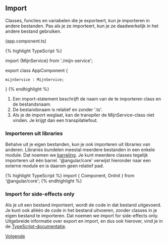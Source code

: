 ## Import

Classes, functies en variabelen die je exporteert, kun je importeren in andere bestanden. Pas als je ze importeert, kun
je ze daadwerkelijk in het andere bestand gebruiken.

(app.component.ts)

{% highlight TypeScript %}

import {MijnService} from './mijn-service';

export class AppComponent {
    
    mijnService : MijnService;    
    
}
{% endhighlight %}

1. Een import-statement beschrijft de naam van de te importeren class en de bestandsnaam.
2. De bestandsnaam is relatief en zonder '.ts'.
3. Als je de import weglaat, kan de transpiler de MijnService-class niet vinden. Je krijgt dan een transpilatiefout.

### Importeren uit libraries

Behalve uit je eigen bestanden, kun je ook importeren uit libraries van anderen. Libraries bundelen meestal meerdere
bestanden in een enkele module. Dat noemen we [barreling](https://angular.io/docs/ts/latest/glossary.html#barrel). Je
kunt meerdere classes tegelijk importeren uit &eacute;&eacute;n barrel. '@angular/core' verwijst hieronder naar een
externe module en is daarom geen relatief pad.

{% highlight TypeScript %}
import { Component, OnInit } from '@angular/core';
{% endhighlight %}

### Import for side-effects only

Als je uit een bestand importeert, wordt de code in dat bestand uitgevoerd. Je kunt ook all&eacute;&eacute;n de code
in het bestand uitvoeren, zonder classes in je eigen bestand te importeren. Dat noemen we import for side-effects only.
Uitgebreide informatie over export en import, en dus ook hierover, vind je in de 
[TypeScript-documentatie](https://www.typescriptlang.org/docs/handbook/modules.html).

[Volgende](18.modules.opdracht.md)